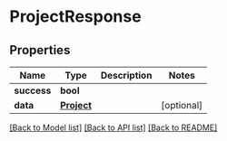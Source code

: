# ProjectResponse

## Properties
Name | Type | Description | Notes
------------ | ------------- | ------------- | -------------
**success** | **bool** |  | 
**data** | [**Project**](Project.md) |  | [optional] 

[[Back to Model list]](../README.md#documentation-for-models) [[Back to API list]](../README.md#documentation-for-api-endpoints) [[Back to README]](../README.md)


